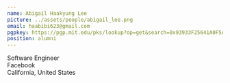 ```yaml
---
name: Abigail Haakyung Lee
picture: ../assets/people/abigail_lee.png
email: haabibi623@gmail.com
pgpkey: https://pgp.mit.edu/pks/lookup?op=get&search=0x93933F25641A0F5A
position: alumni
---
```

Software Engineer<br>
Facebook<br>
California, United States<br>
